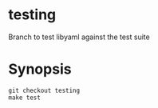 testing
=======

Branch to test libyaml against the test suite

# Synopsis

```
git checkout testing
make test
```

